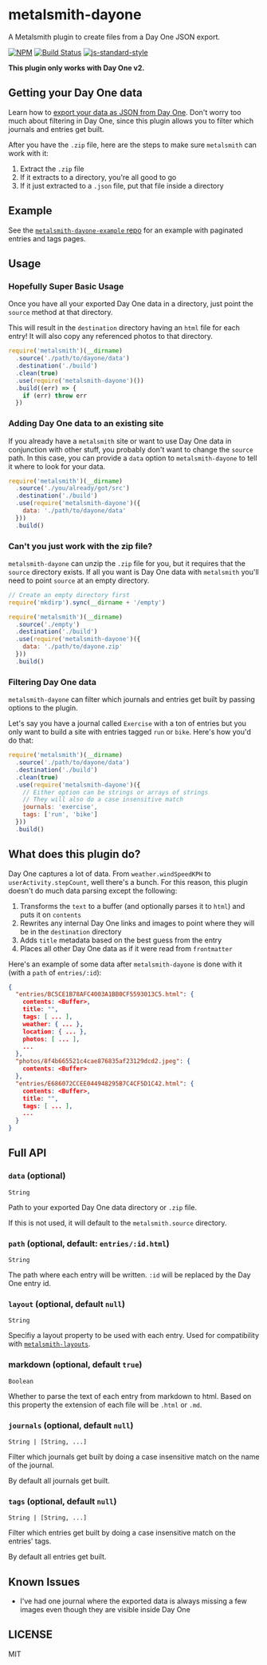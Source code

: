 metalsmith-dayone
==================

A Metalsmith plugin to create files from a Day One JSON export.

[![NPM](https://nodei.co/npm/metalsmith-dayone.png)](https://nodei.co/npm/metalsmith-dayone/)
[![Build Status](https://travis-ci.org/lukekarrys/metalsmith-dayone.png?branch=master)](https://travis-ci.org/lukekarrys/metalsmith-dayone)
[![js-standard-style](https://img.shields.io/badge/code%20style-standard-brightgreen.svg?style=flat)](https://github.com/feross/standard)

**This plugin only works with Day One v2.**


## Getting your Day One data

Learn how to [export your data as JSON from Day One](http://help.dayoneapp.com/exporting-entries/). Don't worry too much about filtering in Day One, since this plugin allows you to filter which journals and entries get built.

After you have the `.zip` file, here are the steps to make sure `metalsmith` can work with it:

1. Extract the `.zip` file
2. If it extracts to a directory, you're all good to go
3. If it just extracted to a `.json` file, put that file inside a directory


## Example

See the [`metalsmith-dayone-example` repo](https://github.com/lukekarrys/metalsmith-dayone-example) for an example with paginated entries and tags pages.


## Usage

### Hopefully Super Basic Usage

Once you have all your exported Day One data in a directory, just point the `source` method at that directory.

This will result in the `destination` directory having an `html` file for each entry! It will also copy any referenced photos to that directory.

```js
require('metalsmith')(__dirname)
  .source('./path/to/dayone/data')
  .destination('./build')
  .clean(true)
  .use(require('metalsmith-dayone')())
  .build((err) => {
    if (err) throw err
  })
```

### Adding Day One data to an existing site

If you already have a `metalsmith` site or want to use Day One data in conjunction with other stuff, you probably don't want to change the `source` path. In this case, you can provide a `data` option to `metalsmith-dayone` to tell it where to look for your data.

```js
require('metalsmith')(__dirname)
  .source('./you/already/got/src')
  .destination('./build')
  .use(require('metalsmith-dayone')({
    data: './path/to/dayone/data'
  }))
  .build()
```

### Can't you just work with the zip file?

`metalsmith-dayone` can unzip the `.zip` file for you, but it requires that the `source` directory exists. If all you want is Day One data with `metalsmith` you'll need to point `source` at an empty directory.

```js
// Create an empty directory first
require('mkdirp').sync(__dirname + '/empty')

require('metalsmith')(__dirname)
  .source('./empty')
  .destination('./build')
  .use(require('metalsmith-dayone')({
    data: './path/to/dayone.zip'
  }))
  .build()
```

### Filtering Day One data

`metalsmith-dayone` can filter which journals and entries get built by passing options to the plugin.

Let's say you have a journal called `Exercise` with a ton of entries but you only want to build a site with entries tagged `run` or `bike`. Here's how you'd do that:

```js
require('metalsmith')(__dirname)
  .source('./path/to/dayone/data')
  .destination('./build')
  .clean(true)
  .use(require('metalsmith-dayone')({
    // Either option can be strings or arrays of strings
    // They will also do a case insensitive match
    journals: 'exercise',
    tags: ['run', 'bike']
  }))
  .build()
```


## What does this plugin do?

Day One captures a lot of data. From `weather.windSpeedKPH` to `userActivity.stepCount`, well there's a bunch. For this reason, this plugin doesn't do much data parsing except the following:

1. Transforms the `text` to a buffer (and optionally parses it to `html`) and puts it on `contents`
2. Rewrites any internal Day One links and images to point where they will be in the `destination` directory
3. Adds `title` metadata based on the best guess from the entry
3. Places all other Day One data as if it were read from `frontmatter`

Here's an example of some data after `metalsmith-dayone` is done with it (with a `path` of `entries/:id`):

```json
{
  "entries/BC5CE1B78AFC4003A1BB0CF5593013C5.html": {
    contents: <Buffer>,
    title: "",
    tags: [ ... ],
    weather: { ... },
    location: { ... },
    photos: [ ... ],
    ...
  },
  "photos/8f4b665521c4cae876835af23129dcd2.jpeg": {
    contents: <Buffer>
  },
  "entries/E686072CCEE044948295B7C4CF5D1C42.html": {
    contents: <Buffer>,
    title: "",
    tags: [ ... ],
    ...
  }
}
```


## Full API

### `data` (optional)

`String`

Path to your exported Day One data directory or `.zip` file.

If this is not used, it will default to the `metalsmith.source` directory.

### `path` (optional, default: `entries/:id.html`)

`String`

The path where each entry will be written. `:id` will be replaced by the Day One entry id.

### `layout` (optional, default `null`)

`String`

Specifiy a layout property to be used with each entry. Used for compatibility with [`metalsmith-layouts`](https://github.com/superwolff/metalsmith-layouts).

### markdown (optional, default `true`)

`Boolean`

Whether to parse the text of each entry from markdown to html. Based on this property the extension of each file will be `.html` or `.md`.

### `journals` (optional, default `null`)

`String | [String, ...]`

Filter which journals get built by doing a case insensitive match on the name of the journal.

By default all journals get built.

### `tags` (optional, default `null`)

`String | [String, ...]`

Filter which entries get built by doing a case insensitive match on the entries' tags.

By default all entries get built.


## Known Issues

- I've had one journal where the exported data is always missing a few images even though they are visible inside Day One


## LICENSE

MIT
